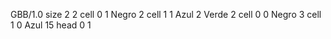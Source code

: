 <gs-board> GBB/1.0
size 2 2
cell 0 1 Negro 2 
cell 1 1 Azul 2 Verde 2 
cell 0 0 Negro 3 
cell 1 0 Azul 15 
head 0 1
 </gs-board>